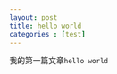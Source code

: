 ```yaml
---
layout: post
title: hello world
categories : [test]
---
```


<div id="content" class="center">
<section>
	<article>
		<p>我的第一篇文章<code>hello world</code></p>
	</article>
</section>
</div>